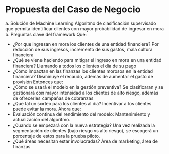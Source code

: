# Propuesta del Caso de Negocio
a. Solución de Machine Learning
   Algoritmo de clasificación supervisado que permita identificar clientes con mayor probabilidad de ingresar en mora
b. Preguntas clave del framework
   Que: 
   - ¿Por que ingresan en mora los clientes de una entidad financiera? Por reducción de sus ingresos, incremento de sus gastos, mala cultura financiera
   - ¿Qué se viene haciendo para mitigar el ingreso en mora en una entidad financiera? Llamando a todos los clientes el dia de su pago
   - ¿Cómo impactan en las finanzas los clientes morosos en la entidad financiera? Disminuye el recaudo, además de aumentar el gasto de provisión
  Entonces que:
   - ¿Cómo se usará el modelo en la gestión preventiva? Se clasificaran y se gestionará con mayor intensidad a los clientes de alto riesgo, además de ofrecerles campañas de cobranzas
   - ¿Que tal un sorteo para los clientes al dia?  Incentivar a los clientes puede evitar la mora.
  Ahora que:
   - Evaluación continua del rendimiento del modelo: Mantenimiento y actualización del algoritmo.
   - ¿Cuando se empezará con la nueva estrategia? Una vez realizada la segmentación de clientes (bajo riesgo vs alto riesgo), se escogerá un porcentaje de estos para la prueba piloto.
   - ¿Qué áreas necesitan estar involucradas? Área de marketing, área de finanzas

